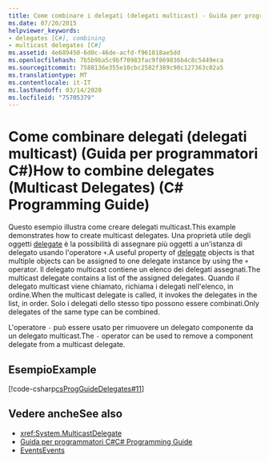 ```yaml
---
title: Come combinare i delegati (delegati multicast) - Guida per programmatori C
ms.date: 07/20/2015
helpviewer_keywords:
- delegates [C#], combining
- multicast delegates [C#]
ms.assetid: 4e689450-6d0c-46de-acfd-f961018ae5dd
ms.openlocfilehash: 7b5b9ba5c9bf70983fac9f869836b4c8c5449eca
ms.sourcegitcommit: 7588136e355e10cbc2582f389c90c127363c02a5
ms.translationtype: MT
ms.contentlocale: it-IT
ms.lasthandoff: 03/14/2020
ms.locfileid: "75705379"
---
```

# <a name="how-to-combine-delegates-multicast-delegates-c-programming-guide"></a><span data-ttu-id="30e09-102">Come combinare delegati (delegati multicast) (Guida per programmatori C#)</span><span class="sxs-lookup"><span data-stu-id="30e09-102">How to combine delegates (Multicast Delegates) (C# Programming Guide)</span></span>
<span data-ttu-id="30e09-103">Questo esempio illustra come creare delegati multicast.</span><span class="sxs-lookup"><span data-stu-id="30e09-103">This example demonstrates how to create multicast delegates.</span></span> <span data-ttu-id="30e09-104">Una proprietà utile degli oggetti [delegate](../../language-reference/builtin-types/reference-types.md) è la possibilità di assegnare più oggetti a un'istanza di delegato usando l'operatore `+`.</span><span class="sxs-lookup"><span data-stu-id="30e09-104">A useful property of [delegate](../../language-reference/builtin-types/reference-types.md) objects is that multiple objects can be assigned to one delegate instance by using the `+` operator.</span></span> <span data-ttu-id="30e09-105">Il delegato multicast contiene un elenco dei delegati assegnati.</span><span class="sxs-lookup"><span data-stu-id="30e09-105">The multicast delegate contains a list of the assigned delegates.</span></span> <span data-ttu-id="30e09-106">Quando il delegato multicast viene chiamato, richiama i delegati nell'elenco, in ordine.</span><span class="sxs-lookup"><span data-stu-id="30e09-106">When the multicast delegate is called, it invokes the delegates in the list, in order.</span></span> <span data-ttu-id="30e09-107">Solo i delegati dello stesso tipo possono essere combinati.</span><span class="sxs-lookup"><span data-stu-id="30e09-107">Only delegates of the same type can be combined.</span></span>  
  
 <span data-ttu-id="30e09-108">L'operatore `-` può essere usato per rimuovere un delegato componente da un delegato multicast.</span><span class="sxs-lookup"><span data-stu-id="30e09-108">The `-` operator can be used to remove a component delegate from a multicast delegate.</span></span>  
  
## <a name="example"></a><span data-ttu-id="30e09-109">Esempio</span><span class="sxs-lookup"><span data-stu-id="30e09-109">Example</span></span>  
 [!code-csharp[csProgGuideDelegates#11](~/samples/snippets/csharp/VS_Snippets_VBCSharp/csProgGuideDelegates/CS/Delegates.cs#11)]  
  
## <a name="see-also"></a><span data-ttu-id="30e09-110">Vedere anche</span><span class="sxs-lookup"><span data-stu-id="30e09-110">See also</span></span>

- <xref:System.MulticastDelegate>
- [<span data-ttu-id="30e09-111">Guida per programmatori C#</span><span class="sxs-lookup"><span data-stu-id="30e09-111">C# Programming Guide</span></span>](../index.md)
- [<span data-ttu-id="30e09-112">Events</span><span class="sxs-lookup"><span data-stu-id="30e09-112">Events</span></span>](../events/index.md)
